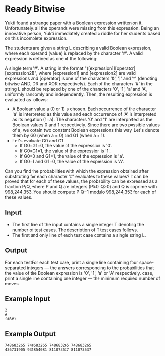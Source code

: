 # Ready Bitwise

Yukti found a strange paper with a Boolean expression written on it. Unfortunately, all the operands were missing from this expression. Being an innovative person, Yukti immediately created a riddle for her students based on this incomplete expression.

The students are given a string L describing a valid Boolean expression, where each operand (value) is replaced by the character '#'. A valid expression is defined as one of the following:

A single term '#'.
A string in the format "([expression1][operator][expression2])", where [expression1] and [expression2] are valid expressions and [operator] is one of the characters '&', '|' and '^' (denoting bitwise AND, OR and XOR respectively).
Each of the characters '#' in the string L should be replaced by one of the characters '0', '1', 'a' and 'A', uniformly randomly and independently. Then, the resulting expression is evaluated as follows:

- A Boolean value a (0 or 1) is chosen. Each occurrence of the character 'a' is interpreted as this value and each occurrence of 'A' is interpreted as its negation (1−a). The characters '0' and '1' are interpreted as the Boolean values 0 and 1 respectively.
  Since there are two possible values of a, we obtain two constant Boolean expressions this way. Let's denote them by G0 (when a = 0) and G1 (when a = 1).
- Let's evaluate G0 and G1.
  - If G0=G1=0, the value of the expression is '0'.
  - If G0=G1=1, the value of the expression is '1'.
  - If G0=0 and G1=1, the value of the expression is 'a'.
  - If G0=1 and G1=0, the value of the expression is 'A'.

Can you find the probabilities with which the expression obtained after substituting for each character '#' evaluates to these values? It can be proved that for each of these values, the probability can be expressed as a fraction P/Q, where P and Q are integers (P≥0, Q>0) and Q is coprime with 998,244,353. You should compute P⋅Q−1 modulo 998,244,353 for each of these values.

## Input

- The first line of the input contains a single integer T denoting the number of test cases. The description of T test cases follows.
- The first and only line of each test case contains a single string L.

## Output

For each testFor each test case, print a single line containing four space-separated integers ― the answers corresponding to the probabilities that the value of the Boolean expression is '0', '1', 'a' or 'A' respectively. case, print a single line containing one integer — the minimum required number of moves.

## Example Input

```
2
#
(#&#)
```

## Example Output

```
748683265 748683265 748683265 748683265
436731905 935854081 811073537 811073537
```
